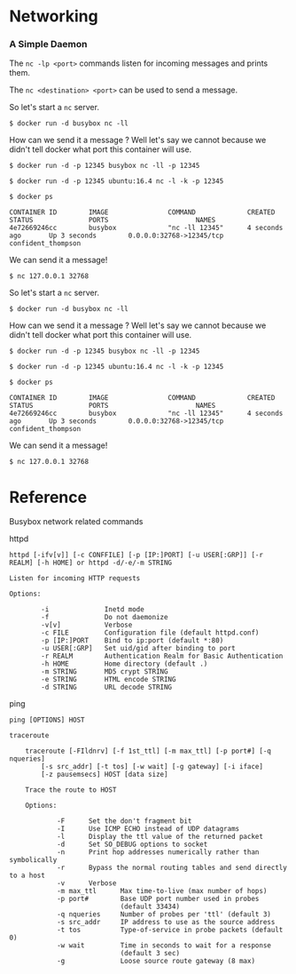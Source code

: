 Networking
==========

### A Simple Daemon

The `nc -lp <port>` commands listen for incoming messages and prints them.

The `nc <destination> <port>` can be used to send a message.

So let's start a `nc` server.

    $ docker run -d busybox nc -ll

How can we send it a message ? Well let's say we cannot because we didn't
tell docker what port this container will use.

    $ docker run -d -p 12345 busybox nc -ll -p 12345

    $ docker run -d -p 12345 ubuntu:16.4 nc -l -k -p 12345

    $ docker ps

    CONTAINER ID        IMAGE               COMMAND             CREATED             STATUS              PORTS                      NAMES
    4e72669246cc        busybox             "nc -ll 12345"      4 seconds ago       Up 3 seconds        0.0.0.0:32768->12345/tcp   confident_thompson

We can send it a message!

    $ nc 127.0.0.1 32768

So let's start a `nc` server.

    $ docker run -d busybox nc -ll

How can we send it a message ? Well let's say we cannot because we didn't
tell docker what port this container will use.

    $ docker run -d -p 12345 busybox nc -ll -p 12345

    $ docker run -d -p 12345 ubuntu:16.4 nc -l -k -p 12345

    $ docker ps

    CONTAINER ID        IMAGE               COMMAND             CREATED             STATUS              PORTS                      NAMES
    4e72669246cc        busybox             "nc -ll 12345"      4 seconds ago       Up 3 seconds        0.0.0.0:32768->12345/tcp   confident_thompson

We can send it a message!

    $ nc 127.0.0.1 32768

# Reference

Busybox network related commands

httpd

    httpd [-ifv[v]] [-c CONFFILE] [-p [IP:]PORT] [-u USER[:GRP]] [-r REALM] [-h HOME] or httpd -d/-e/-m STRING

    Listen for incoming HTTP requests

    Options:

            -i              Inetd mode
            -f              Do not daemonize
            -v[v]           Verbose
            -c FILE         Configuration file (default httpd.conf)
            -p [IP:]PORT    Bind to ip:port (default *:80)
            -u USER[:GRP]   Set uid/gid after binding to port
            -r REALM        Authentication Realm for Basic Authentication
            -h HOME         Home directory (default .)
            -m STRING       MD5 crypt STRING
            -e STRING       HTML encode STRING
            -d STRING       URL decode STRING

ping

    ping [OPTIONS] HOST

    traceroute

        traceroute [-FIldnrv] [-f 1st_ttl] [-m max_ttl] [-p port#] [-q nqueries]
        	[-s src_addr] [-t tos] [-w wait] [-g gateway] [-i iface]
        	[-z pausemsecs] HOST [data size]

        Trace the route to HOST

        Options:

                -F      Set the don't fragment bit
                -I      Use ICMP ECHO instead of UDP datagrams
                -l      Display the ttl value of the returned packet
                -d      Set SO_DEBUG options to socket
                -n      Print hop addresses numerically rather than symbolically
                -r      Bypass the normal routing tables and send directly to a host
                -v      Verbose
                -m max_ttl      Max time-to-live (max number of hops)
                -p port#        Base UDP port number used in probes
                                (default 33434)
                -q nqueries     Number of probes per 'ttl' (default 3)
                -s src_addr     IP address to use as the source address
                -t tos          Type-of-service in probe packets (default 0)
                -w wait         Time in seconds to wait for a response
                                (default 3 sec)
                -g              Loose source route gateway (8 max)
